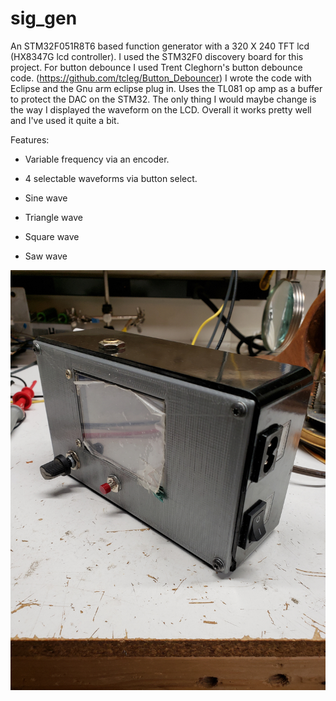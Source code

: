 # sig_gen

An STM32F051R8T6 based function generator with a 320 X 240 TFT lcd (HX8347G lcd controller). 
I used the STM32F0 discovery board for this project.
For button debounce I used Trent Cleghorn's button debounce code. (https://github.com/tcleg/Button_Debouncer)
I wrote the code with Eclipse and the Gnu arm eclipse plug in.
Uses the TL081 op amp as a buffer to protect the DAC on the STM32.
The only thing I would maybe change is the way I displayed the waveform on the LCD.
Overall it works pretty well and I've used it quite a bit.

Features:
* Variable frequency via an encoder.
- 4 selectable waveforms via button select.

- Sine wave
- Triangle wave 
- Square wave
- Saw wave

![sg_7_s](./images/sg_7_s.jpg)
